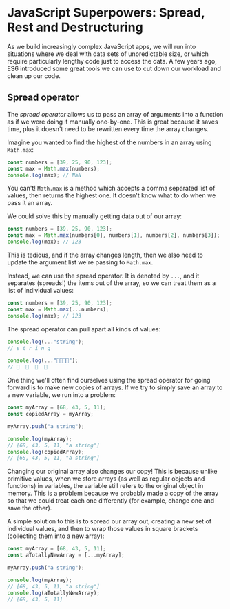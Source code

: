 <!-- Student takeaway: -->
<!-- At the end of this lesson, the student will be able to:
- Understand rest parameters
- Understand spread
- Pluck a value from an object with destructuring
- Pluck a value from an array with destructuring
 -->

# JavaScript Superpowers: Spread, Rest and Destructuring

As we build increasingly complex JavaScript apps, we will run into situations where we deal with data sets of unpredictable size, or which require particularly lengthy code just to access the data. A few years ago, ES6 introduced some great tools we can use to cut down our workload and clean up our code.


## Spread operator

The _spread operator_ allows us to pass an array of arguments into a function as if we were doing it manually one-by-one. This is great because it saves time, plus it doesn't need to be rewritten every time the array changes.

Imagine you wanted to find the highest of the numbers in an array using `Math.max`:

```js
const numbers = [39, 25, 90, 123];
const max = Math.max(numbers);
console.log(max); // NaN
```

You can't! `Math.max` is a method which accepts a comma separated list of values, then returns the highest one. It doesn't know what to do when we pass it an array.

We could solve this by manually getting data out of our array:

```js
const numbers = [39, 25, 90, 123];
const max = Math.max(numbers[0], numbers[1], numbers[2], numbers[3]);
console.log(max); // 123
```

This is tedious, and if the array changes length, then we also need to update the argument list we're passing to `Math.max`.

Instead, we can use the spread operator. It is denoted by `...`, and it separates (spreads!) the items out of the array, so we can treat them as a list of individual values:

```js
const numbers = [39, 25, 90, 123];
const max = Math.max(...numbers);
console.log(max); // 123
```

The spread operator can pull apart all kinds of values:

```js
console.log(..."string");
// s t r i n g
```

```js
console.log(..."👩‍👩‍👧‍👧");
// 👩 ‍ 👩 ‍ 👧 ‍ 👧
```

One thing we'll often find ourselves using the spread operator for going forward is to make new copies of arrays. If we try to simply save an array to a new variable, we run into a problem:

```js
const myArray = [68, 43, 5, 11];
const copiedArray = myArray;

myArray.push("a string");

console.log(myArray);
// [68, 43, 5, 11, "a string"]
console.log(copiedArray);
// [68, 43, 5, 11, "a string"]
```

Changing our original array also changes our copy! This is because unlike primitive values, when we store arrays (as well as regular objects and functions) in variables, the variable still refers to the original object in memory. This is a problem because we probably made a copy of the array so that we could treat each one differently (for example, change one and save the other).

A simple solution to this is to spread our array out, creating a new set of individual values, and then to wrap those values in square brackets (collecting them into a new array):

```js
const myArray = [68, 43, 5, 11];
const aTotallyNewArray = [...myArray];

myArray.push("a string");

console.log(myArray);
// [68, 43, 5, 11, "a string"]
console.log(aTotallyNewArray);
// [68, 43, 5, 11]
```






<!-- The difference between the spread operator and rest parameters is the difference between parameters and arguments. You use one to talk about the placeholders in a function (parameters/rest parameters) and you use one to talk about the actual values passed to a function (arguments/spread operator). -->